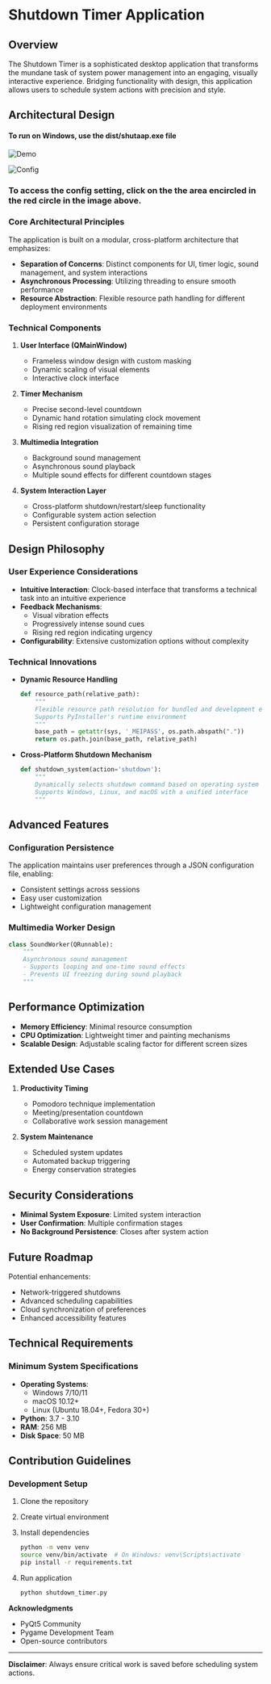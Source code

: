 # Shutdown Timer Application

## Overview

The Shutdown Timer is a sophisticated desktop application that transforms the mundane task of system power management into an engaging, visually interactive experience. Bridging functionality with design, this application allows users to schedule system actions with precision and style.

## Architectural Design

#### To run on Windows, use the dist/shutaap.exe file

![Demo](images/shutaap.gif)


![Config](images/shutaap-config.png)

### To access the config setting, click on the the area encircled in the red circle in the image above.


### Core Architectural Principles

The application is built on a modular, cross-platform architecture that emphasizes:
- **Separation of Concerns**: Distinct components for UI, timer logic, sound management, and system interactions
- **Asynchronous Processing**: Utilizing threading to ensure smooth performance
- **Resource Abstraction**: Flexible resource path handling for different deployment environments

### Technical Components

1. **User Interface (QMainWindow)**
   - Frameless window design with custom masking
   - Dynamic scaling of visual elements
   - Interactive clock interface

2. **Timer Mechanism**
   - Precise second-level countdown
   - Dynamic hand rotation simulating clock movement
   - Rising red region visualization of remaining time

3. **Multimedia Integration**
   - Background sound management
   - Asynchronous sound playback
   - Multiple sound effects for different countdown stages

4. **System Interaction Layer**
   - Cross-platform shutdown/restart/sleep functionality
   - Configurable system action selection
   - Persistent configuration storage

## Design Philosophy

### User Experience Considerations

- **Intuitive Interaction**: Clock-based interface that transforms a technical task into an intuitive experience
- **Feedback Mechanisms**: 
  - Visual vibration effects
  - Progressively intense sound cues
  - Rising red region indicating urgency
- **Configurability**: Extensive customization options without complexity

### Technical Innovations

- **Dynamic Resource Handling**
  ```python
  def resource_path(relative_path):
      """
      Flexible resource path resolution for bundled and development environments
      Supports PyInstaller's runtime environment
      """
      base_path = getattr(sys, '_MEIPASS', os.path.abspath("."))
      return os.path.join(base_path, relative_path)
  ```

- **Cross-Platform Shutdown Mechanism**
  ```python
  def shutdown_system(action='shutdown'):
      """
      Dynamically selects shutdown command based on operating system
      Supports Windows, Linux, and macOS with a unified interface
      """
  ```

## Advanced Features

### Configuration Persistence

The application maintains user preferences through a JSON configuration file, enabling:
- Consistent settings across sessions
- Easy user customization
- Lightweight configuration management

### Multimedia Worker Design

```python
class SoundWorker(QRunnable):
    """
    Asynchronous sound management
    - Supports looping and one-time sound effects
    - Prevents UI freezing during sound playback
    """
```

## Performance Optimization

- **Memory Efficiency**: Minimal resource consumption
- **CPU Optimization**: Lightweight timer and painting mechanisms
- **Scalable Design**: Adjustable scaling factor for different screen sizes

## Extended Use Cases

1. **Productivity Timing**
   - Pomodoro technique implementation
   - Meeting/presentation countdown
   - Collaborative work session management

2. **System Maintenance**
   - Scheduled system updates
   - Automated backup triggering
   - Energy conservation strategies

## Security Considerations

- **Minimal System Exposure**: Limited system interaction
- **User Confirmation**: Multiple confirmation stages
- **No Background Persistence**: Closes after system action

## Future Roadmap

Potential enhancements:
- Network-triggered shutdowns
- Advanced scheduling capabilities
- Cloud synchronization of preferences
- Enhanced accessibility features

## Technical Requirements

### Minimum System Specifications

- **Operating Systems**: 
  - Windows 7/10/11
  - macOS 10.12+
  - Linux (Ubuntu 18.04+, Fedora 30+)
- **Python**: 3.7 - 3.10
- **RAM**: 256 MB
- **Disk Space**: 50 MB

## Contribution Guidelines

### Development Setup

1. Clone the repository
2. Create virtual environment
3. Install dependencies
   ```bash
   python -m venv venv
   source venv/bin/activate  # On Windows: venv\Scripts\activate
   pip install -r requirements.txt
   ```

4. Run application
   ```bash
   python shutdown_timer.py
   ```
**Acknowledgments**
- PyQt5 Community
- Pygame Development Team
- Open-source contributors
---

**Disclaimer**: Always ensure critical work is saved before scheduling system actions.
